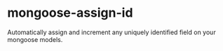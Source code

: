 # mongoose-assign-id
Automatically assign and increment any uniquely identified field on your mongoose models.
